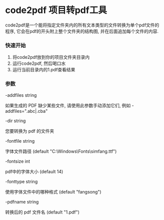 # code2pdf 项目转pdf工具
code2pdf是一个能将指定文件夹内的所有文本类型的文件转换为单个pdf文件的程序, 它会在pdf的开头附上整个文件夹的结构图, 并在后面追加每个文件的内容.

### 快速开始
1. 将code2pdf放到你的项目文件夹目录内
2. 运行code2pdf, 然后喝口水
3. 运行当前目录内的1.pdf查看结果

### 参数
-addfiles string

如果生成的 PDF 缺少某些文件, 请使用此参数手动添加它们, 例如 -addfiles=".abc|.cba"

-dir string

您要转换为 pdf 的文件夹

-fontfile string

字体文件路径 (default "C:\Windows\Fonts\simfang.ttf")

-fontsize int

pdf中的字体大小 (default 14)

-fonttype string

使用字体文件中的哪种格式 (default "fangsong")

-pdfname string

转换后的 pdf 文件名 (default "1.pdf")
